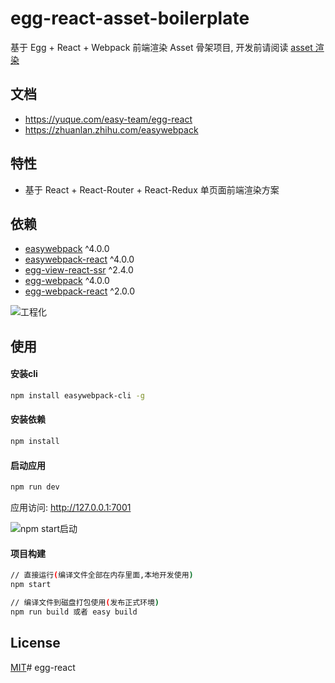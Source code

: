 # egg-react-asset-boilerplate

基于 Egg + React + Webpack 前端渲染 Asset 骨架项目, 开发前请阅读 [asset 渲染](https://www.yuque.com/easy-team/egg-react/asset)

## 文档

- https://yuque.com/easy-team/egg-react
- https://zhuanlan.zhihu.com/easywebpack

## 特性

- 基于 React + React-Router + React-Redux 单页面前端渲染方案

## 依赖

- [easywebpack](https://github.com/hubcarl/easywebpack) ^4.0.0
- [easywebpack-react](https://github.com/hubcarl/easywebpack-react) ^4.0.0
- [egg-view-react-ssr](https://github.com/hubcarl/egg-view-react-ssr) ^2.4.0
- [egg-webpack](https://github.com/hubcarl/egg-webpack) ^4.0.0
- [egg-webpack-react](https://github.com/hubcarl/egg-webpack-react) ^2.0.0

![工程化](http://hubcarl.github.io/img/webpack/egg-webpack-react-ssr.png)


## 使用

#### 安装cli

```bash
npm install easywebpack-cli -g
```

#### 安装依赖

```bash
npm install
```

#### 启动应用

```bash
npm run dev
```

应用访问: http://127.0.0.1:7001


![npm start启动](https://github.com/hubcarl/egg-react-webpack-boilerplate/blob/master/docs/images/webpack.png)

#### 项目构建

```bash
// 直接运行(编译文件全部在内存里面,本地开发使用)
npm start

// 编译文件到磁盘打包使用(发布正式环境)
npm run build 或者 easy build
```

## License

[MIT](LICENSE)# egg-react
